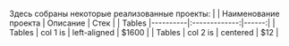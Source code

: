Здесь собраны некоторые реализованные проекты:
| | Наименование проекта   | Описание |  Стек |
| Tables |----------|:-------------:|------:|
| Tables | col 1 is |  left-aligned | $1600 |
| Tables | col 2 is |    centered   |   $12 |
